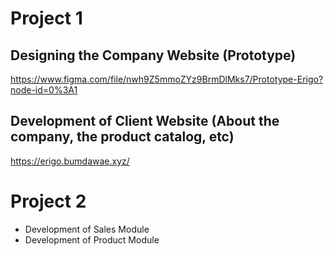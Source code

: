 # Project 1

## Designing the Company Website (Prototype)
https://www.figma.com/file/nwh9Z5mmoZYz9BrmDlMks7/Prototype-Erigo?node-id=0%3A1

## Development of Client Website (About the company, the product catalog, etc)
https://erigo.bumdawae.xyz/

# Project 2

- Development of Sales Module
- Development of Product Module